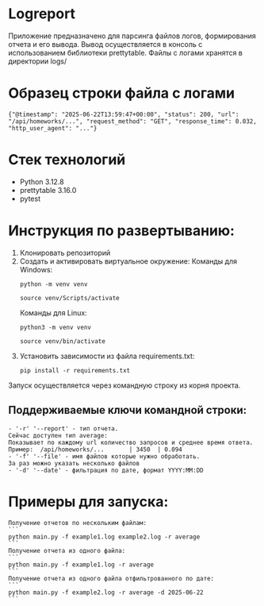 # Logreport
Приложение предназначено для парсинга файлов логов, формирования отчета и его вывода. Вывод осуществляется в консоль с использованием библиотеки prettytable.
Файлы с логами хранятся в директории logs/

# Образец строки файла с логами
```
{"@timestamp": "2025-06-22T13:59:47+00:00", "status": 200, "url": "/api/homeworks/...", "request_method": "GET", "response_time": 0.032, "http_user_agent": "..."}
```

# Стек технологий

- Python 3.12.8
- prettytable 3.16.0
- pytest

# Инструкция по развертыванию:
1. Клонировать репозиторий
2. Создать и активировать виртуальное окружение:
    Команды для Windows:
    ```
    python -m venv venv
    ```
    ```
    source venv/Scripts/activate
    ```
    Команды для Linux:
    ```
    python3 -m venv venv
    ```
    ```
    source venv/bin/activate
    ```
3. Установить зависимости из файла requirements.txt:
   ```
   pip install -r requirements.txt
   ```

Запуск осуществляется через командную строку из корня проекта.

## Поддерживаемые ключи командной строки:
    - '-r' '--report' - тип отчета.
    Сейчас доступен тип average:
    Показывает по каждому url количество запросов и среднее время ответа. Пример:  /api/homeworks/...       | 3450  | 0.094
    - '-f' '--file' - имя файлов которые нужно обработать. 
    За раз можно указать несколько файлов
    - '-d' '--date' - фильтрация по дате, формат YYYY:MM:DD

# Примеры для запуска:
    Получение отчетов по нескольким файлам:
    ```
    python main.py -f example1.log example2.log -r average
    ```
    Получение отчета из одного файла:
    ```
    python main.py -f example1.log -r average
    ```
    Получение отчета из одного файла отфильтрованного по дате:
    ```
    python main.py -f example2.log -r average -d 2025-06-22
    ```
